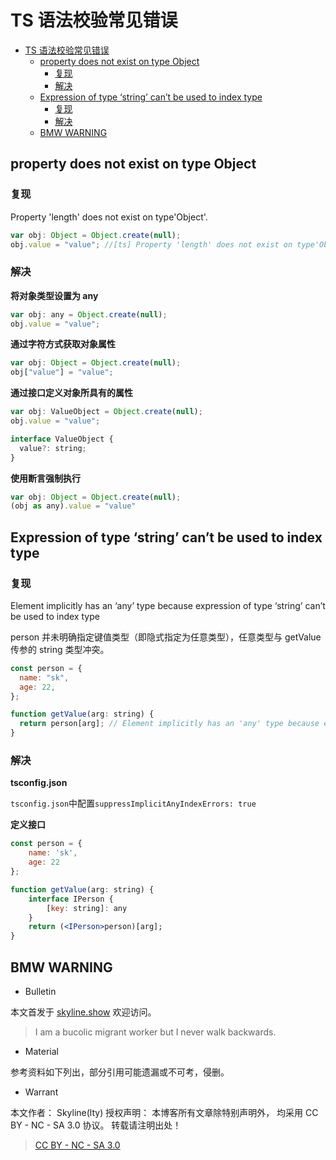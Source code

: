 # TS 语法校验常见错误

<!-- @import "[TOC]" {cmd="toc" depthFrom=1 depthTo=6 orderedList=false} -->

<!-- code_chunk_output -->

- [TS 语法校验常见错误](#ts-语法校验常见错误)
  - [property does not exist on type Object](#property-does-not-exist-on-type-object)
    - [复现](#复现)
    - [解决](#解决)
  - [Expression of type ‘string’ can’t be used to index type](#expression-of-type-string-cant-be-used-to-index-type)
    - [复现](#复现-1)
    - [解决](#解决-1)
  - [BMW WARNING](#bmw-warning)


<!-- /code_chunk_output -->

## property does not exist on type Object

### 复现

Property 'length' does not exist on type'Object'.

```jsx
var obj: Object = Object.create(null);
obj.value = "value"; //[ts] Property 'length' does not exist on type'Object'.
```

### 解决

**将对象类型设置为 any**

```jsx
var obj: any = Object.create(null);
obj.value = "value";
```

**通过字符方式获取对象属性**

```jsx
var obj: Object = Object.create(null);
obj["value"] = "value";
```

**通过接口定义对象所具有的属性**

```jsx
var obj: ValueObject = Object.create(null);
obj.value = "value";

interface ValueObject {
  value?: string;
}
```

**使用断言强制执行**

```jsx
var obj: Object = Object.create(null);
(obj as any).value = "value"
```

## Expression of type ‘string’ can’t be used to index type

### 复现

Element implicitly has an ‘any’ type because expression of type ‘string’ can’t be used to index type

person 并未明确指定键值类型（即隐式指定为任意类型），任意类型与 getValue 传参的 string 类型冲突。

```jsx
const person = {
  name: "sk",
  age: 22,
};

function getValue(arg: string) {
  return person[arg]; // Element implicitly has an 'any' type because expression of type 'string' can't be used to index type '{ name: string; age: number; }'.
}
```

### 解决

**tsconfig.json**

`tsconfig.json`中配置`suppressImplicitAnyIndexErrors: true`

**定义接口**

```jsx
const person = {
    name: 'sk',
    age: 22
};

function getValue(arg: string) {
	interface IPerson {
		[key: string]: any
	}
    return (<IPerson>person)[arg];
}
```

## BMW WARNING

- Bulletin

本文首发于 [skyline.show](http://www.skyline.show)  欢迎访问。

> I am a bucolic migrant worker but I never walk backwards.

- Material

参考资料如下列出，部分引用可能遗漏或不可考，侵删。

>

- Warrant

本文作者： Skyline(lty)
授权声明： 本博客所有文章除特别声明外， 均采用 CC BY - NC - SA 3.0 协议。 转载请注明出处！

> [CC BY - NC - SA 3.0](https://creativecommons.org/licenses/by-nc-sa/3.0/deed.zh)

